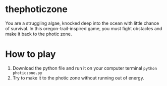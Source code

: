 # thephoticzone
You are a struggling algae, knocked deep into the ocean with little chance of survival. In this oregon-trail-inspired game, you must fight obstacles and make it back to the photic zone.

# How to play
1. Download the python file and run it on your computer terminal `python photiczone.py`
2. Try to make it to the photic zone without running out of energy.
